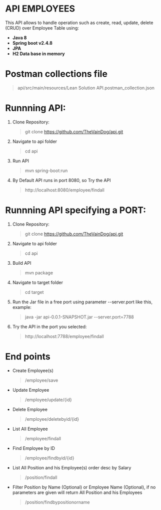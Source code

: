 # API EMPLOYEES

This API allows to handle operation such as create, read, update, delete (CRUD) over Employee Table using: <br/>
 * **Java 8** <br/>
 * **Spring boot v2.4.8** <br/>
 * **JPA** <br/>
 * **H2 Data base in memory**

# Postman collections file
 > api/src/main/resources/Lean Solution API.postman_collection.json 

# Runnning API:
 
 1. Clone Repository: <br/>
      > git clone https://github.com/TheVainDog/api.git <br/>
 2. Navigate to api folder <br/>
      > cd api <br/>
 3. Run API <br/>
      > mvn spring-boot:run
 4. By Default API runs in port 8080, so Try the API
      > http://localhost:8080/employee/findall

 # Runnning API specifying a PORT:
  
  1. Clone Repository: <br/>
      > git clone https://github.com/TheVainDog/api.git <br/>
  2. Navigate to api folder <br/>
      > cd api <br/>
  3. Build API
      > mvn package
  4. Navigate to target folder
      > cd target
  5. Run the Jar file in a free port using parameter --server.port like this, example:
      > java -jar api-0.0.1-SNAPSHOT.jar --server.port=7788
  6. Try the API in the port you selected:
      > http://localhost:7788/employee/findall

# End points

* Create Employee(s)
    > /employee/save

* Update Employee
    > /employee/update/{id}

* Delete Employee
    > /employee/deletebyid/{id}

* List All Employee
    > /employee/findall

* Find Employee by ID
    > /employee/findbyid/{id}

* List All Position and his Employee(s) order desc by Salary
    > /position/findall

* Filter Position by Name (Optional) or Employee Name (Optional), if no parameters are given will return All Position and his Employees  
    > /position/findbypositionorname
